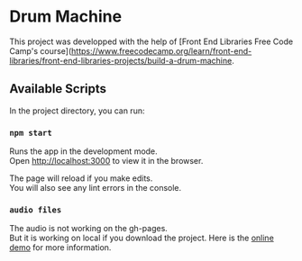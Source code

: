 # Drum Machine

This project was developped with the help of [Front End Libraries Free Code Camp's course](https://www.freecodecamp.org/learn/front-end-libraries/front-end-libraries-projects/build-a-drum-machine.

## Available Scripts

In the project directory, you can run:

### `npm start`

Runs the app in the development mode.\
Open [http://localhost:3000](http://localhost:3000) to view it in the browser.

The page will reload if you make edits.\
You will also see any lint errors in the console.

### `audio files`

The audio is not working on the gh-pages.\
But it is working on local if you download the project. Here is the [online demo](https://codepen.io/freeCodeCamp/pen/MJyNMd) for more information.
